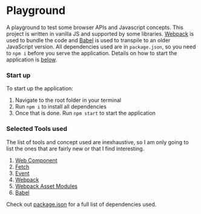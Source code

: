 # Playground
A playground to test some browser APIs and Javascript concepts. This project is written in vanilla JS and supported by some libraries. [Webpack](https://webpack.js.org/) is used to bundle the code and [Babel](https://babeljs.io/) is used to transpile to an older JavaScript version. All dependencies used are in `package.json`, so you need to `npm i` before you serve the application. Details on how to start the application is [below](https://github.com/afroguy16/playground#start-up).

### Start up
To start up the application:
1. Navigate to the root folder in your terminal
2. Run `npm i` to install all dependencies
2. Once that is done. Run `npm start` to start the application

### Selected Tools used
The list of tools and concept used are inexhaustive, so I am only going to list the ones that are fairly new or that I find interesting.
1. [Web Component](https://developer.mozilla.org/en-US/docs/Web/Web_Components)
2. [Fetch](https://developer.mozilla.org/en-US/docs/Web/API/Fetch_API/Using_Fetch)
3. [Event](https://developer.mozilla.org/en-US/docs/Web/API/Event/Event)
4. [Webpack](https://webpack.js.org/)
5. [Webpack Asset Modules](https://webpack.js.org/guides/asset-modules/)
6. [Babel](https://babeljs.io/) 

Check out [package.json](https://github.com/afroguy16/playground/blob/setup-webpack/package.json) for a full list of dependencies used.

